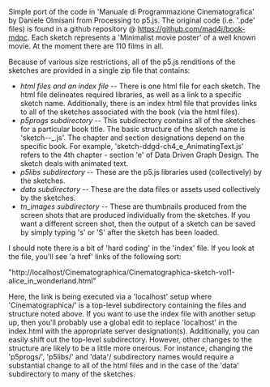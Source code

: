 Simple port of the code in 'Manuale di Programmazione Cinematografica' by Daniele Olmisani from Processing to p5.js. The original code (i.e. '.pde' files) is found in a github repository @ https://github.com/mad4j/book-mdpc.  Each sketch represents a 'Minimalist movie poster' of a well known movie.  At the moment there are 110 films in all.

Because of various size restrictions, all of the p5.js renditions of the sketches are provided in a single zip file that contains:

<ul>
<li><i>html files and an index file</i> -- There is one html file for each sketch. The html file delineates required libraries, as well as a link to a specific sketch name. Additionally, there is an index html file that provides links to all of the sketches associated with the book (via the html files).</li>
<li><i>p5progs subdirectory</i> -- This subdirectory contains all of the sketches for a particular book title. The basic structure of the sketch name is 'sketch-<abbrev book title>-<chapter and section>_<short_description>.js'. The chapter and section designations depend on the specific book. For example, 'sketch-ddgd-ch4_e_AnimatingText.js' refers to the 4th chapter - section 'e' of Data Driven Graph Design. The sketch deals with animated text.</li>
<li><i>p5libs subdirectory</i> -- These are the p5.js libraries used (collectively) by the sketches.</li>
<li><i>data subdirectory</i> -- These are the data files or assets used collectively by the sketches.</li>
<li><i>tn_images subdirectory</i> -- These are thumbnails produced from the screen shots that are produced individually from the sketches. If you want a different screen shot, then the output of a sketch can be saved by simply typing 's' or 'S' after the sketch has been loaded.</li>
</ul>

I should note there is a bit of 'hard coding' in the 'index' file. If you look at the file, you'll see 'a href' links of the following sort:

"http://localhost/Cinematographica/Cinematographica-sketch-vol1-alice_in_wonderland.html"

Here, the link is being executed via a 'localhost' setup where 'Cinematographica/' is a top-level subdirectory containing the files and structure noted above.  If you want to use the index file with another setup up, then you'll probably use a global edit to replace 'localhost' in the index.html with the appropriate server designation(s). Additionally, you can easily shift out the top-level subdirectory.  However, other changes to the structure are likely to be a little more onerous. For instance, changing the 'p5progs/', 'p5libs/' and 'data'/ subdirectory names would require a substantial change to all of the html files and in the case of the 'data' subdirectory to many of the sketches.
